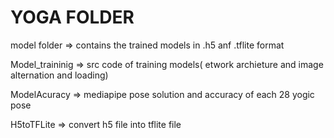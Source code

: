 # YOGA FOLDER

model folder => contains the trained models in .h5 anf .tflite format

Model_traininig => src code of training models( etwork archieture and image alternation and loading)

ModelAcuracy => mediapipe pose solution and accuracy of each 28 yogic pose

H5toTFLite =>  convert h5 file into tflite file 
